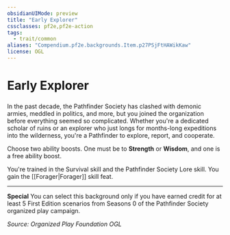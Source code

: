 ```yaml
---
obsidianUIMode: preview
title: "Early Explorer"
cssclasses: pf2e,pf2e-action
tags:
  - trait/common
aliases: "Compendium.pf2e.backgrounds.Item.p27PSjFtHAWikKaw"
license: OGL
---
```

# Early Explorer

### 






In the past decade, the Pathfinder Society has clashed with demonic armies, meddled in politics, and more, but you joined the organization before everything seemed so complicated. Whether you're a dedicated scholar of ruins or an explorer who just longs for months-long expeditions into the wilderness, you're a Pathfinder to explore, report, and cooperate.

Choose two ability boosts. One must be to **Strength** or **Wisdom**, and one is a free ability boost.

You're trained in the Survival skill and the Pathfinder Society Lore skill. You gain the [[Forager|Forager]] skill feat.

* * *

**Special** You can select this background only if you have earned credit for at least 5 First Edition scenarios from Seasons 0 of the Pathfinder Society organized play campaign.

*Source: Organized Play Foundation*
*OGL*